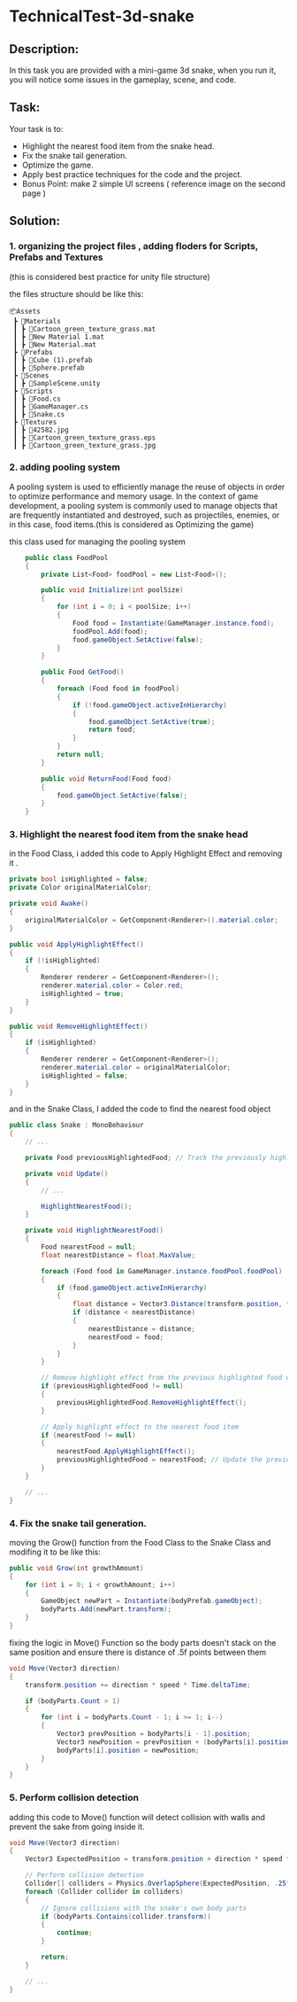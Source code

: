 # TechnicalTest-3d-snake
## Description:
In this task you are provided with a mini-game 3d snake, when you run it, you will notice some issues in the gameplay, scene, and code.

## Task:
Your task is to:
- Highlight the nearest food item from the snake head.
- Fix the snake tail generation.
- Optimize the game.
- Apply best practice techniques for the code and the project.
- Bonus Point: make 2 simple UI screens ( reference image on the second page )

## Solution:
### 1. organizing the project files , adding floders for Scripts, Prefabs and Textures 
(this is considered best practice for unity file structure)

the files structure should be like this:
```
📦Assets
 ┣ 📂Materials
 ┃ ┣ 📜Cartoon_green_texture_grass.mat
 ┃ ┣ 📜New Material 1.mat
 ┃ ┣ 📜New Material.mat
 ┣ 📂Prefabs
 ┃ ┣ 📜Cube (1).prefab
 ┃ ┣ 📜Sphere.prefab
 ┣ 📂Scenes
 ┃ ┣ 📜SampleScene.unity
 ┣ 📂Scripts
 ┃ ┣ 📜Food.cs
 ┃ ┣ 📜GameManager.cs
 ┃ ┣ 📜Snake.cs
 ┣ 📂Textures
 ┃ ┣ 📜42582.jpg
 ┃ ┣ 📜Cartoon_green_texture_grass.eps
 ┃ ┣ 📜Cartoon_green_texture_grass.jpg
```
### 2. adding pooling system
A pooling system is used to efficiently manage the reuse of objects in order to optimize performance and memory usage. In the context of game development, a pooling system is commonly used to manage objects that are frequently instantiated and destroyed, such as projectiles, enemies, or in this case, food items.(this is considered as Optimizing the game)

this class used for managing the pooling system
```csharp
    public class FoodPool
    {
        private List<Food> foodPool = new List<Food>();

        public void Initialize(int poolSize)
        {
            for (int i = 0; i < poolSize; i++)
            {
                Food food = Instantiate(GameManager.instance.food);
                foodPool.Add(food);
                food.gameObject.SetActive(false);
            }
        }

        public Food GetFood()
        {
            foreach (Food food in foodPool)
            {
                if (!food.gameObject.activeInHierarchy)
                {
                    food.gameObject.SetActive(true);
                    return food;
                }
            }
            return null;
        }

        public void ReturnFood(Food food)
        {
            food.gameObject.SetActive(false);
        }
    }
```

### 3. Highlight the nearest food item from the snake head
in the Food Class, i added this code to Apply Highlight Effect and removing it .

```csharp
private bool isHighlighted = false;
private Color originalMaterialColor;

private void Awake()
{
    originalMaterialColor = GetComponent<Renderer>().material.color;
}

public void ApplyHighlightEffect()
{
    if (!isHighlighted)
    {
        Renderer renderer = GetComponent<Renderer>();
        renderer.material.color = Color.red;
        isHighlighted = true;
    }
}

public void RemoveHighlightEffect()
{
    if (isHighlighted)
    {
        Renderer renderer = GetComponent<Renderer>();
        renderer.material.color = originalMaterialColor;
        isHighlighted = false;
    }
}
```
and in the Snake Class, I added the code to find the nearest food object
```csharp
public class Snake : MonoBehaviour
{
    // ...

    private Food previousHighlightedFood; // Track the previously highlighted food object

    private void Update()
    {
        // ...

        HighlightNearestFood();
    }

    private void HighlightNearestFood()
    {
        Food nearestFood = null;
        float nearestDistance = float.MaxValue;

        foreach (Food food in GameManager.instance.foodPool.foodPool)
        {
            if (food.gameObject.activeInHierarchy)
            {
                float distance = Vector3.Distance(transform.position, food.transform.position);
                if (distance < nearestDistance)
                {
                    nearestDistance = distance;
                    nearestFood = food;
                }
            }
        }

        // Remove highlight effect from the previous highlighted food object
        if (previousHighlightedFood != null)
        {
            previousHighlightedFood.RemoveHighlightEffect();
        }

        // Apply highlight effect to the nearest food item
        if (nearestFood != null)
        {
            nearestFood.ApplyHighlightEffect();
            previousHighlightedFood = nearestFood; // Update the previously highlighted food object
        }
    }

    // ...
}
```
### 4. Fix the snake tail generation.
moving the Grow() function from the Food Class to the Snake Class and modifing it to be like this:
```csharp
public void Grow(int growthAmount)
{
    for (int i = 0; i < growthAmount; i++)
    {
        GameObject newPart = Instantiate(bodyPrefab.gameObject);
        bodyParts.Add(newPart.transform);
    }
}
```
fixing the logic in Move() Function so the body parts doesn't stack on the same position and ensure there is distance of .5f points between them
```csharp
void Move(Vector3 direction)
{
    transform.position += direction * speed * Time.deltaTime;

    if (bodyParts.Count > 1)
    {
        for (int i = bodyParts.Count - 1; i >= 1; i--)
        {
            Vector3 prevPosition = bodyParts[i - 1].position;
            Vector3 newPosition = prevPosition + (bodyParts[i].position - prevPosition).normalized * 0.5f;
            bodyParts[i].position = newPosition;
        }
    }
}
```
### 5. Perform collision detection
adding this code to Move() function will detect collision with walls and prevent the sake from going inside it.
```csharp
void Move(Vector3 direction)
{
    Vector3 ExpectedPosition = transform.position + direction * speed * Time.deltaTime;

    // Perform collision detection
    Collider[] colliders = Physics.OverlapSphere(ExpectedPosition, .25f);
    foreach (Collider collider in colliders)
    {
        // Ignore collisions with the snake's own body parts
        if (bodyParts.Contains(collider.transform))
        {
            continue;
        }

        return;
    }

    // ...
}
```